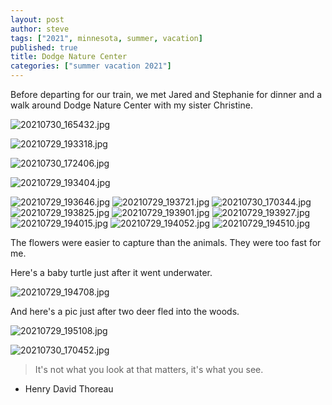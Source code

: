 ```yaml
---
layout: post
author: steve
tags: ["2021", minnesota, summer, vacation]
published: true
title: Dodge Nature Center
categories: ["summer vacation 2021"]
---
```

Before departing for our train, we met Jared and Stephanie for dinner and a walk around Dodge Nature Center with my sister Christine.  

![20210730_165432.jpg]({{site.pics_url}}/assets/media/20210730_165432.jpg)

![20210729_193318.jpg]({{site.pics_url}}/assets/media/20210729_193318.jpg)

![20210730_172406.jpg]({{site.pics_url}}/assets/media/20210730_172406.jpg)

![20210729_193404.jpg]({{site.pics_url}}/assets/media/20210729_193404.jpg)

![20210729_193646.jpg]({{site.pics_url}}/assets/media/20210729_193646.jpg)
![20210729_193721.jpg]({{site.pics_url}}/assets/media/20210729_193721.jpg)
![20210730_170344.jpg]({{site.pics_url}}/assets/media/20210730_170344.jpg)
![20210729_193825.jpg]({{site.pics_url}}/assets/media/20210729_193825.jpg)
![20210729_193901.jpg]({{site.pics_url}}/assets/media/20210729_193901.jpg)
![20210729_193927.jpg]({{site.pics_url}}/assets/media/20210729_193927.jpg)
![20210729_194015.jpg]({{site.pics_url}}/assets/media/20210729_194015.jpg)
![20210729_194052.jpg]({{site.pics_url}}/assets/media/20210729_194052.jpg)
![20210729_194510.jpg]({{site.pics_url}}/assets/media/20210729_194510.jpg)

The flowers were easier to capture than the animals. They were too fast for me.    

Here's a baby turtle just after it went underwater.  

![20210729_194708.jpg]({{site.pics_url}}/assets/media/20210729_194708.jpg)

And here's a pic just after two deer fled into the woods.  

![20210729_195108.jpg]({{site.pics_url}}/assets/media/20210729_195108.jpg)

![20210730_170452.jpg]({{site.pics_url}}/assets/media/20210730_170452.jpg)

>It's not what you look at that matters, it's what you see.  

- Henry David Thoreau
